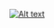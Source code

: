 [![Alt text](https://img.youtube.com/vi/JpRGe_XkTQE/0.jpg)](https://www.youtube.com/watch?v=JpRGe_XkTQE)
